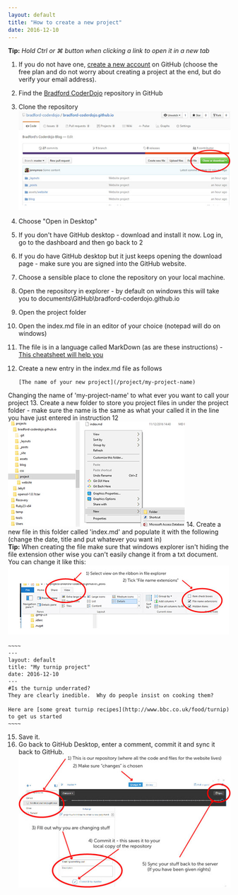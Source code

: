 ```yaml
---
layout: default
title: "How to create a new project"
date: 2016-12-10
---
```


__Tip:__  _Hold Ctrl or &#8984; button when clicking a link to open it in a new tab_ 

1. If you do not have one, [create a new account](https://github.com/join) on GitHub (choose the free plan and do not worry about creating a project at the end, but do verify your email address).
2. Find the [Bradford CoderDojo](https://github.com/bradford-coderdojo/bradford-coderdojo.github.io) repository in GitHub
3. Clone the repository  
![Picture showing where the clone button is in GitHub](/assets/website/instructions-clone.jpg "Clone example")
4. Choose "Open in Desktop"
5. If you don't have GitHub desktop - download and install it now.  Log in, go to the dashboard and then go back to 2
6. If you do have GitHub desktop but it just keeps opening the download page - make sure you are signed into the GitHub website.
7. Choose a sensible place to clone the repository on your local machine.
8. Open the repository in explorer - by default on windows this will take you to documents\GitHub\bradford-coderdojo.github.io
9. Open the project folder
10. Open the index.md file in an editor of your choice (notepad will do on windows)
11. The file is in a language called MarkDown (as are these instructions) - [This cheatsheet will help you](https://en.support.wordpress.com/markdown-quick-reference/)  
12. Create a new entry in the index.md file as follows  

    ~~~~~
    [The name of your new project](/project/my-project-name)
    ~~~~~
Changing the name of 'my-project-name' to what ever you want to call your project
13. Create a new folder to store you project files in under the project folder - make sure the name is the same as what your called it in the line you have just entered in instruction 12  
    ![Picture showing where to create a new folder in windows](/assets/website/instructions-new-folder.jpg "New folder example")
14. Create a new file in this folder called 'index.md' and populate it with the following (change the date, title and put whatever you want in)  
    __Tip:__ When creating the file make sure that windows explorer isn't hiding the file extension other wise you can't easily change it from a txt document.  You can change it like this:  
    ![Picture showing how to turn on file extensions in windows explorer](/assets/website/instructions-file-extensions.jpg "Turn on file extensions")

    ~~~~
    ---
    layout: default
    title: "My turnip project"
    date: 2016-12-10
    ---
    #Is the turnip underrated?
    They are clearly inedible.  Why do people insist on cooking them?

    Here are [some great turnip recipes](http://www.bbc.co.uk/food/turnip) to get us started
    ~~~~
15. Save it.
16. Go back to GitHub Desktop, enter a comment, commit it and sync it back to GitHub.
    ![Picture showing how to choose project, select changes, fill in a comment, commit and sync in GitHub desktop](/assets/website/instructions-sync.jpg "Sync to GitHub repository")

